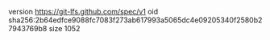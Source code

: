 version https://git-lfs.github.com/spec/v1
oid sha256:2b64edfce9088fc7083f273ab617993a5065dc4e09205340f2580b27943769b8
size 1052
